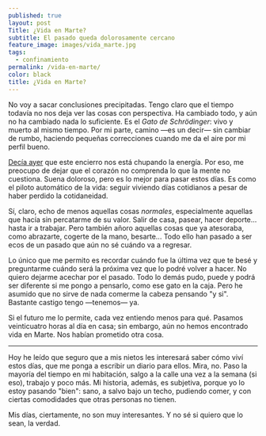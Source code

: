 ```yaml
---
published: true
layout: post
Title: ¿Vida en Marte?
subtitle: El pasado queda dolorosamente cercano
feature_image: images/vida_marte.jpg
tags:
  - confinamiento
permalink: /vida-en-marte/
color: black
title: ¿Vida en Marte?
---
```


No voy a sacar conclusiones precipitadas. Tengo claro que el tiempo todavía no nos deja ver las cosas con perspectiva. Ha cambiado todo, y aún no ha cambiado nada lo suficiente. Es el _Gato de Schrödinger_: vivo y muerto al mismo tiempo. Por mi parte, camino —es un decir— sin cambiar de rumbo, haciendo pequeñas correcciones cuando me da el aire por mi perfil bueno.

[Decía ayer](https://yrjo.tk/blog/los-dias-largos/) que este encierro nos está chupando la energía. Por eso, me preocupo de dejar que el corazón no comprenda lo que la mente no cuestiona. Suena doloroso, pero es lo mejor para pasar estos días. Es como el piloto automático de la vida: seguir viviendo días cotidianos a pesar de haber perdido la cotidaneidad. 

Sí, claro, echo de menos aquellas cosas _normales_, especialmente aquellas que hacía sin percatarme de su valor. Salir de casa, pasear, hacer deporte... hasta ir a trabajar. Pero también añoro aquellas cosas que ya atesoraba, como abrazarte, cogerte de la mano, besarte... Todo ello han pasado a ser ecos de un pasado que aún no sé cuándo va a regresar.

Lo único que me permito es recordar cuándo fue la última vez que te besé y preguntarme cuándo será la próxima vez que lo podré volver a hacer. No quiero dejarme acechar por el pasado. Todo lo demás pudo, puede y podrá ser diferente si me pongo a pensarlo, como ese gato en la caja. Pero he asumido que no sirve de nada comerme la cabeza pensando "y si". Bastante castigo tengo —tenemos— ya. 

Si el futuro me lo permite, cada vez entiendo menos para qué. Pasamos veinticuatro horas al día en casa; sin embargo, aún no hemos encontrado vida en Marte. Nos habían prometido otra cosa.


----


Hoy he leído que seguro que a mis nietos les interesará saber cómo viví estos días, que me ponga a escribir un diario para ellos. Mira, no. Paso la mayoría del tiempo en mi habitación, salgo a la calle una vez a la semana (si eso), trabajo y poco más. Mi historia, además, es subjetiva, porque yo lo estoy pasando "bien": sano, a salvo bajo un techo, pudiendo comer, y con ciertas comodidades que otras personas no tienen. 

Mis días, ciertamente, no son muy interesantes. Y no sé si quiero que lo sean, la verdad.
